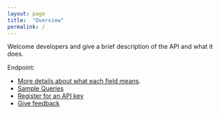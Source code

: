 ```yaml
---
layout: page
title:  "Overview"
permalink: /
---
```



Welcome developers and give a brief description of the API and what it does.  

Endpoint: 


* [More details about what each field means]().  
* [Sample Queries]()
* [Register for an API key]()
* [Give feedback]()
